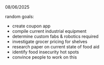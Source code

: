 08/06/2025

random goals:
- create coupon app
- compile current industrial equipment
- determine custom fabs & robotics required
- investigate grocer pricing for shelves
- research paper on current state of food aid
- identify food insecurity hot spots
- convince people to work on this

